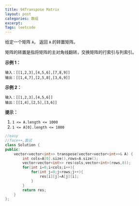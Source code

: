 ```yaml
---
title: 94Transpose Matrix
layout: post
categories: 数组
excerpt: 
Tags: leetcode
---
```


给定一个矩阵 `A`， 返回 `A` 的转置矩阵。

矩阵的转置是指将矩阵的主对角线翻转，交换矩阵的行索引与列索引。

**示例 1：**

```
输入：[[1,2,3],[4,5,6],[7,8,9]]
输出：[[1,4,7],[2,5,8],[3,6,9]]
```

**示例 2：**

```
输入：[[1,2,3],[4,5,6]]
输出：[[1,4],[2,5],[3,6]]
```

**提示：**

1. `1 <= A.length <= 1000`
2. `1 <= A[0].length <= 1000`

```c++
//easy
//face++,面试
class Solution {
public:
    vector<vector<int>> transpose(vector<vector<int>>& A) {
        int cols=A[0].size(),rows=A.size();
        vector<vector<int>> res(cols,vector<int>(rows,0));
        for(int i=0;i<cols;i++){
            for(int j=0;j<rows;j++){
                res[i][j]=A[j][i];
            }
        }
        return res;
    }
};
```

